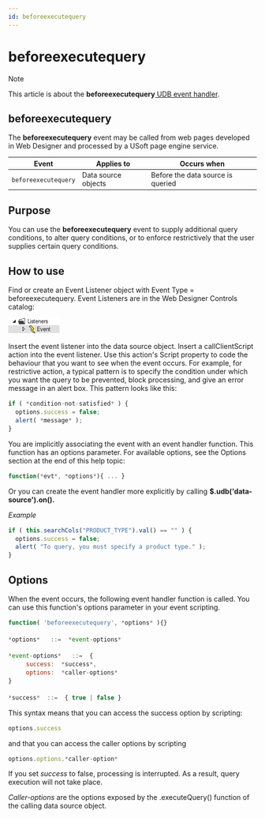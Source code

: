 ```yaml
---
id: beforeexecutequery
---
```


# beforeexecutequery



> [!NOTE]
> This article is about the **beforeexecutequery**[ UDB event handler](/docs/Web%20and%20app%20UIs/UDB%20Events).

## **beforeexecutequery**

The **beforeexecutequery** event may be called from web pages developed in Web Designer and processed by a USoft page engine service.

|**Event**|**Applies to**|**Occurs when**|
|--------|--------|--------|
|`beforeexecutequery`|Data source objects|Before the data source is queried|



## Purpose

You can use the **beforeexecutequery** event to supply additional query conditions, to alter query conditions, or to enforce restrictively that the user supplies certain query conditions.

## How to use

Find or create an Event Listener object with Event Type = beforeexecutequery. Event Listeners are in the Web Designer Controls catalog:

![](./assets/ff8672be-ff07-426e-ba7e-0ecf37444b63.png)

Insert the event listener into the data source object. Insert a callClientScript action into the event listener. Use this action's Script property to code the behaviour that you want to see when the event occurs. For example, for restrictive action, a typical pattern is to specify the condition under which you want the query to be prevented, block processing, and give an error message in an alert box. This pattern looks like this:

```js
if ( *condition-not-satisfied* ) {
  options.success = false;
  alert( *message* );
}
```

You are implicitly associating the event with an event handler function. This function has an options parameter. For available options, see the Options section at the end of this help topic:

```js
function(*evt*, *options*){ ... }
```

Or you can create the event handler more explicitly by calling **$.udb('data-source').on().**

*Example*

```js
if ( this.searchCols("PRODUCT_TYPE").val() == "" ) {
  options.success = false;
  alert( "To query, you must specify a product type." );
}
```

## Options

When the event occurs, the following event handler function is called. You can use this function's options parameter in your event scripting.

```js
function( 'beforeexecutequery', *options* ){}

*options*   ::=  *event-options*

*event-options*   ::=  {
     success:  *success*,
     options:  *caller-options*
}

*success*  ::=  { true | false }
```

This syntax means that you can access the success option by scripting:

```js
options.success
```

and that you can access the caller options by scripting

```js
options.options.*caller-option*
```

If you set *success* to false, processing is interrupted. As a result, query execution will not take place.

*Caller-options* are the options exposed by the .executeQuery() function of the calling data source object.